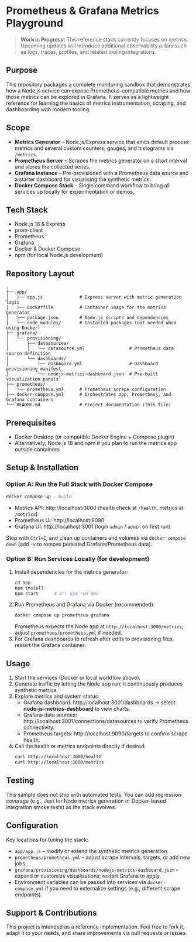 # Prometheus & Grafana Metrics Playground

> **Work in Progress:** This reference stack currently focuses on metrics. Upcoming updates will introduce additional observability pillars such as logs, traces, profiles, and related tooling integrations.

## Purpose
This repository packages a complete monitoring sandbox that demonstrates how a Node.js service can expose Prometheus-compatible metrics and how those metrics can be explored in Grafana. It serves as a lightweight reference for learning the basics of metrics instrumentation, scraping, and dashboarding with modern tooling.

## Scope
- **Metrics Generator** – Node.js/Express service that emits default process metrics and several custom counters, gauges, and histograms via `/metrics`.
- **Prometheus Server** – Scrapes the metrics generator on a short interval and stores the collected series.
- **Grafana Instance** – Pre-provisioned with a Prometheus data source and a starter dashboard for visualising the synthetic metrics.
- **Docker Compose Stack** – Single command workflow to bring all services up locally for experimentation or demos.

## Tech Stack
- Node.js 18 & Express
- prom-client
- Prometheus
- Grafana
- Docker & Docker Compose
- npm (for local Node.js development)

## Repository Layout
```
.
├── app/
│   ├── app.js              # Express server with metric generation logic
│   ├── Dockerfile          # Container image for the metrics generator
│   ├── package.json        # Node.js scripts and dependencies
│   └── node_modules/       # Installed packages (not needed when using Docker)
├── grafana/
│   └── provisioning/
│       ├── datasources/
│       │   └── datasource.yml                 # Prometheus data source definition
│       └── dashboards/
│           ├── dashboard.yml                  # Dashboard provisioning manifest
│           └── nodejs-metrics-dashboard.json  # Pre-built visualization panels
├── prometheus/
│   └── prometheus.yml      # Prometheus scrape configuration
├── docker-compose.yml      # Orchestrates app, Prometheus, and Grafana containers
└── README.md               # Project documentation (this file)
```

## Prerequisites
- Docker Desktop (or compatible Docker Engine + Compose plugin)
- Alternatively, Node.js 18 and npm if you plan to run the metrics app outside containers

## Setup & Installation

### Option A: Run the Full Stack with Docker Compose
```bash
docker compose up --build
```
- Metrics API: http://localhost:3000 (health check at `/health`, metrics at `/metrics`)
- Prometheus UI: http://localhost:9090
- Grafana UI: http://localhost:3001 (login `admin` / `admin` on first run)

Stop with `Ctrl+C`, and clean up containers and volumes via `docker compose down` (add `-v` to remove persisted Grafana/Prometheus data).

### Option B: Run Services Locally (for development)
1. Install dependencies for the metrics generator:
   ```bash
   cd app
   npm install
   npm start      # or: npm run dev
   ```
2. Run Prometheus and Grafana via Docker (recommended):
   ```bash
   docker compose up prometheus grafana
   ```
   Prometheus expects the Node app at `http://localhost:3000/metrics`; adjust `prometheus/prometheus.yml` if needed.
3. For Grafana dashboards to refresh after edits to provisioning files, restart the Grafana container.

## Usage
1. Start the services (Docker or local workflow above).
2. Generate traffic by letting the Node app run; it continuously produces synthetic metrics.
3. Explore metrics and system status:
   - Grafana dashboard: http://localhost:3001/dashboards → select **node-js-metrics-dashboard** to view charts.
   - Grafana data sources: http://localhost:3001/connections/datasources to verify Prometheus connectivity.
   - Prometheus targets: http://localhost:9090/targets to confirm scrape health.
4. Call the health or metrics endpoints directly if desired:
   ```bash
   curl http://localhost:3000/health
   curl http://localhost:3000/metrics
   ```

## Testing
This sample does not ship with automated tests. You can add regression coverage (e.g., Jest for Node metrics generation or Docker-based integration smoke tests) as the stack evolves.

## Configuration
Key locations for tuning the stack:
- `app/app.js` – modify or extend the synthetic metrics generation.
- `prometheus/prometheus.yml` – adjust scrape intervals, targets, or add new jobs.
- `grafana/provisioning/dashboards/nodejs-metrics-dashboard.json` – expand or customize visualisations; restart Grafana to apply.
- Environment variables can be passed into services via `docker-compose.yml` if you need to externalize settings (e.g., different scrape endpoints).

## Support & Contributions
This project is intended as a reference implementation. Feel free to fork it, adapt it to your needs, and share improvements via pull requests or issues.
